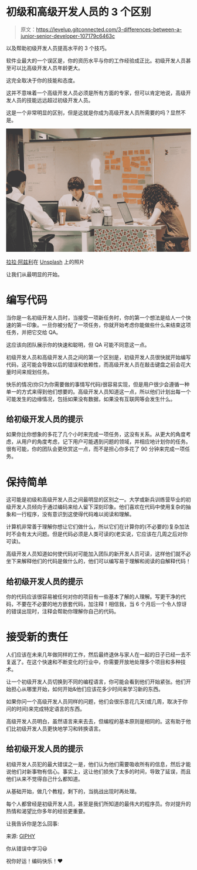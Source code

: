 # 初级和高级开发人员的 3 个区别

> 原文：<https://levelup.gitconnected.com/3-differences-between-a-junior-senior-developer-107179c6463c>

以及帮助初级开发人员提高水平的 3 个技巧。

软件业最大的一个误区是，你的资历水平与你的工作经验成正比。初级开发人员甚至可以比高级开发人员年龄更大。

这完全取决于你的技能和态度。

这并不意味着一个高级开发人员必须是所有方面的专家，但可以肯定地说，高级开发人员的技能远远超过初级开发人员。

这是一个非常明显的区别，但是这就是你成为高级开发人员所需要的吗？显然不是。

![](img/4000c0db990fe3dcae9e87e0ed5185c8.png)

[拉拉·阿兹利](https://unsplash.com/@lazizli?utm_source=unsplash&utm_medium=referral&utm_content=creditCopyText)在 [Unsplash](https://unsplash.com/s/photos/developers?utm_source=unsplash&utm_medium=referral&utm_content=creditCopyText) 上的照片

让我们从最明显的开始。

# 编写代码

当你是一名初级开发人员时，当接受一项新任务时，你的第一个想法是给人一个快速的第一印象。一旦你被分配了一项任务，你就开始考虑你能做些什么来结束这项任务，并把它交给 QA。

这应该向团队展示你的快速和聪明，但 QA 可能不同意这一点。

初级开发人员和高级开发人员之间的第一个区别是，初级开发人员很快就开始编写代码，这可能会导致以后的错误和依赖性，而高级开发人员在敲击键盘之前会花大量时间来规划任务。

快乐的情况(你只为你需要做的事情写代码)很容易实现，但是用户很少会遵循一种单一的方式来得到他们想要的。高级开发人员知道这一点，所以他们计划出每一个可能发生的边缘情况，包括如果没有数据，如果没有互联网等会发生什么。

## 给初级开发人员的提示

如果你比你想象的多花了几个小时来完成一项任务，这没有关系。从更大的角度考虑，从用户的角度考虑，记下用户可能遇到问题的领域，并相应地计划你的任务。很有可能，你的团队会更欣赏这一点，而不是担心你多花了 90 分钟来完成一项任务。

# 保持简单

这可能是初级和高级开发人员之间最明显的区别之一。大学或新兵训练营毕业的初级开发人员倾向于通过编码来给人留下深刻印象。他们喜欢在代码中使用复杂的抽象和一行程序，没有意识到这使得代码难以阅读和理解。

计算机非常善于理解你想让它们做什么，所以它们在计算你的(不必要的)复杂加法时不会有太大问题。但是代码必须是人类可读的(老实说，它应该在几周之后对你可读)。

高级开发人员知道如何使代码对可能加入团队的新开发人员可读，这样他们就不必坐下来解释他们的代码是做什么的，他们可以编写易于理解和阅读的自解释代码！

## 给初级开发人员的提示

你的代码应该很容易被任何对你的项目有一些基本了解的人理解。写更干净的代码，不要在不必要的地方嵌套代码，加注释！相信我，当 6 个月后一个令人惊讶的错误出现时，注释会帮助你理解你自己的代码。

# 接受新的责任

人们应该在未来几年做同样的工作，然后最终退休与家人在一起的日子已经一去不复返了。在这个快速和不断变化的行业中，你需要开放地处理多个项目和多种技术。

让一个初级开发人员切换到不同的编程语言，你可能会看到他们开始紧张。他们开始担心从哪里开始，如何开始&他们应该花多少时间来学习新的东西。

如果你问一个高级开发人员同样的问题，他们会很乐意花几天(或几周，取决于你问的时间)来完成特定语言的东西。

高级开发人员明白，虽然语言来来去去，但编程的基本原则是相同的。这有助于他们比初级开发人员更快地学习和转换语言。

## 给初级开发人员的提示

初级开发人员犯的最大错误之一是，他们认为他们需要吸收所有的信息，然后才能说他们对新事物有信心。事实上，这让他们损失了太多的时间，导致了延误，而且他们从来不觉得自己什么都知道。

从基础开始，做几个教程，剩下的，当挑战出现时再处理。

每个人都曾经是初级开发人员，甚至是我们所知道的最伟大的程序员。你对提升的热情和渴望比你多年的经验更重要。

让我告诉你是怎么回事:

来源: [GIPHY](https://media.giphy.com/media/NGjLaQa5RkRhEPE3Yf/giphy.gif)

你从错误中学习😃

祝你好运！编码快乐！❤️